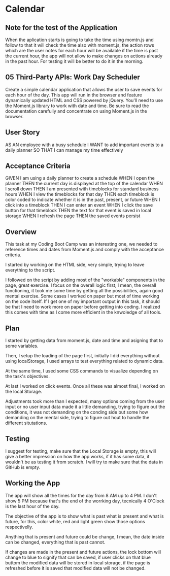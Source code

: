 # Calendar

## Note for the test of the Application

When the aplication starts is going to take the time using momtn.js and follow to that it will check the time also with moment.js, the action rows which are the user notes for each hour will be available if the time is past the current hour, the app will not allow to make changes on actions already in the past hour. For testing it will be better to do it in the morning.

## 05 Third-Party APIs: Work Day Scheduler

Create a simple calendar application that allows the user to save events for each hour of the day. This app will run in the browser and feature dynamically updated HTML and CSS powered by jQuery.
You'll need to use the Moment.js library to work with date and time. Be sure to read the documentation carefully and concentrate on using Moment.js in the browser.

## User Story

AS AN employee with a busy schedule
I WANT to add important events to a daily planner
SO THAT I can manage my time effectively

## Acceptance Criteria

GIVEN I am using a daily planner to create a schedule
WHEN I open the planner
THEN the current day is displayed at the top of the calendar
WHEN I scroll down
THEN I am presented with timeblocks for standard business hours
WHEN I view the timeblocks for that day
THEN each timeblock is color coded to indicate whether it is in the past, present, or future
WHEN I click into a timeblock
THEN I can enter an event
WHEN I click the save button for that timeblock
THEN the text for that event is saved in local storage
WHEN I refresh the page
THEN the saved events persist

## Overview

This task at my Coding Boot Camp was an interesting one, we needed to reference times and dates from Moment.js and comply with the acceptance criteria.

I started by working on the HTML side, very simple, trying to leave everything to the script.

I followed on the script by adding most of the "workable" components in the page, great exercise. I focus on the overall logic first, I mean, the overall functioning, it took me some time by getting all the possibilities, again good mental exercise. Some cases I worked on paper but most of time working on the code itself. If I get one of my important output in this task, it should be that I need to work more on paper before getting into coding. I realized this comes with time as I come more efficient in the knwoledge of all tools.

## Plan

I started by getting data from moment.js, date and time and asigning that to some variables.

Then, I setup the loading of the page first, initially I did everything without using localStorage, I used arrays to test everything related to dynamic data.

At the same time, I used some CSS commands to visualize depending on the task's objectives.

At last I worked on click events. Once all these was almost final, I worked on the local Storage.

Adjustments took more than I expected, many options coming from the user input or no user input data made it a little demanding, trying to figure out the conditions, it was not demanding on the conding side but some how demanding on the mental side, trying to figure out hout to handle the different situtations.

## Testing

I suggest for testing, make sure that the Local Storage is empty, this will give a better impression on how the app works, if it has some data, it wouldn't be as testing it from scratch. I will try to make sure that the data in GitHub is empty.

## Working the App

The app will show all the times for the day from 8 AM up to 4 PM. I don't show 5 PM because that's the end of the worrking day, tecnically 4 O'Clock is the last hour of the day.

The objective of the app is to show what is past what is present and what is future, for this, color white, red and light green show those options respectivelly.

Anything that is present and future could be change, I mean, the date inside can be changed, everything that is past cannot.

If changes are made in the present and future actions, the lock bottom will change to blue to signify that can be saved, if user clicks on that blue buttom the modified data will be stored in local storage, if the page is refreshed before it is saved that modified data will not be changed.
